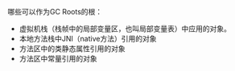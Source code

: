 哪些可以作为GC Roots的根：

- 虚拟机栈（栈帧中的局部变量区，也叫局部变量表）中应用的对象。
- 本地方法栈中JNI（native方法）引用的对象
- 方法区中的类静态属性引用的对象
- 方法区中常量引用的对象